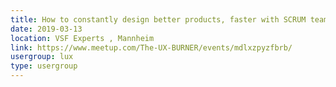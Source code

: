 ```yaml
---
title: How to constantly design better products, faster with SCRUM teams
date: 2019-03-13
location: VSF Experts , Mannheim
link: https://www.meetup.com/The-UX-BURNER/events/mdlxzpyzfbrb/
usergroup: lux
type: usergroup
---
```

